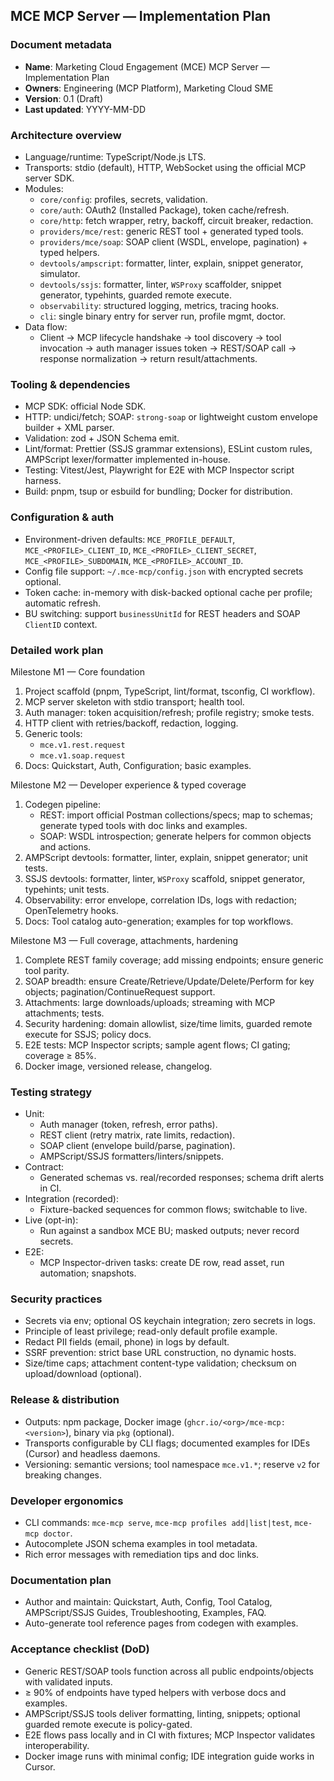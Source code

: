 ## MCE MCP Server — Implementation Plan

### Document metadata
- **Name**: Marketing Cloud Engagement (MCE) MCP Server — Implementation Plan
- **Owners**: Engineering (MCP Platform), Marketing Cloud SME
- **Version**: 0.1 (Draft)
- **Last updated**: YYYY-MM-DD

### Architecture overview
- Language/runtime: TypeScript/Node.js LTS.
- Transports: stdio (default), HTTP, WebSocket using the official MCP server SDK.
- Modules:
  - `core/config`: profiles, secrets, validation.
  - `core/auth`: OAuth2 (Installed Package), token cache/refresh.
  - `core/http`: fetch wrapper, retry, backoff, circuit breaker, redaction.
  - `providers/mce/rest`: generic REST tool + generated typed tools.
  - `providers/mce/soap`: SOAP client (WSDL, envelope, pagination) + typed helpers.
  - `devtools/ampscript`: formatter, linter, explain, snippet generator, simulator.
  - `devtools/ssjs`: formatter, linter, `WSProxy` scaffolder, snippet generator, typehints, guarded remote execute.
  - `observability`: structured logging, metrics, tracing hooks.
  - `cli`: single binary entry for server run, profile mgmt, doctor.
- Data flow:
  - Client → MCP lifecycle handshake → tool discovery → tool invocation → auth manager issues token → REST/SOAP call → response normalization → return result/attachments.

### Tooling & dependencies
- MCP SDK: official Node SDK.
- HTTP: undici/fetch; SOAP: `strong-soap` or lightweight custom envelope builder + XML parser.
- Validation: zod + JSON Schema emit.
- Lint/format: Prettier (SSJS grammar extensions), ESLint custom rules, AMPScript lexer/formatter implemented in-house.
- Testing: Vitest/Jest, Playwright for E2E with MCP Inspector script harness.
- Build: pnpm, tsup or esbuild for bundling; Docker for distribution.

### Configuration & auth
- Environment-driven defaults: `MCE_PROFILE_DEFAULT`, `MCE_<PROFILE>_CLIENT_ID`, `MCE_<PROFILE>_CLIENT_SECRET`, `MCE_<PROFILE>_SUBDOMAIN`, `MCE_<PROFILE>_ACCOUNT_ID`.
- Config file support: `~/.mce-mcp/config.json` with encrypted secrets optional.
- Token cache: in-memory with disk-backed optional cache per profile; automatic refresh.
- BU switching: support `businessUnitId` for REST headers and SOAP `ClientID` context.

### Detailed work plan

Milestone M1 — Core foundation
1. Project scaffold (pnpm, TypeScript, lint/format, tsconfig, CI workflow).
2. MCP server skeleton with stdio transport; health tool.
3. Auth manager: token acquisition/refresh; profile registry; smoke tests.
4. HTTP client with retries/backoff, redaction, logging.
5. Generic tools:
   - `mce.v1.rest.request`
   - `mce.v1.soap.request`
6. Docs: Quickstart, Auth, Configuration; basic examples.

Milestone M2 — Developer experience & typed coverage
1. Codegen pipeline:
   - REST: import official Postman collections/specs; map to schemas; generate typed tools with doc links and examples.
   - SOAP: WSDL introspection; generate helpers for common objects and actions.
2. AMPScript devtools: formatter, linter, explain, snippet generator; unit tests.
3. SSJS devtools: formatter, linter, `WSProxy` scaffold, snippet generator, typehints; unit tests.
4. Observability: error envelope, correlation IDs, logs with redaction; OpenTelemetry hooks.
5. Docs: Tool catalog auto-generation; examples for top workflows.

Milestone M3 — Full coverage, attachments, hardening
1. Complete REST family coverage; add missing endpoints; ensure generic tool parity.
2. SOAP breadth: ensure Create/Retrieve/Update/Delete/Perform for key objects; pagination/ContinueRequest support.
3. Attachments: large downloads/uploads; streaming with MCP attachments; tests.
4. Security hardening: domain allowlist, size/time limits, guarded remote execute for SSJS; policy docs.
5. E2E tests: MCP Inspector scripts; sample agent flows; CI gating; coverage ≥ 85%.
6. Docker image, versioned release, changelog.

### Testing strategy
- Unit:
  - Auth manager (token, refresh, error paths).
  - REST client (retry matrix, rate limits, redaction).
  - SOAP client (envelope build/parse, pagination).
  - AMPScript/SSJS formatters/linters/snippets.
- Contract:
  - Generated schemas vs. real/recorded responses; schema drift alerts in CI.
- Integration (recorded):
  - Fixture-backed sequences for common flows; switchable to live.
- Live (opt-in):
  - Run against a sandbox MCE BU; masked outputs; never record secrets.
- E2E:
  - MCP Inspector-driven tasks: create DE row, read asset, run automation; snapshots.

### Security practices
- Secrets via env; optional OS keychain integration; zero secrets in logs.
- Principle of least privilege; read-only default profile example.
- Redact PII fields (email, phone) in logs by default.
- SSRF prevention: strict base URL construction, no dynamic hosts.
- Size/time caps; attachment content-type validation; checksum on upload/download (optional).

### Release & distribution
- Outputs: npm package, Docker image (`ghcr.io/<org>/mce-mcp:<version>`), binary via `pkg` (optional).
- Transports configurable by CLI flags; documented examples for IDEs (Cursor) and headless daemons.
- Versioning: semantic versions; tool namespace `mce.v1.*`; reserve `v2` for breaking changes.

### Developer ergonomics
- CLI commands: `mce-mcp serve`, `mce-mcp profiles add|list|test`, `mce-mcp doctor`.
- Autocomplete JSON schema examples in tool metadata.
- Rich error messages with remediation tips and doc links.

### Documentation plan
- Author and maintain: Quickstart, Auth, Config, Tool Catalog, AMPScript/SSJS Guides, Troubleshooting, Examples, FAQ.
- Auto-generate tool reference pages from codegen with examples.

### Acceptance checklist (DoD)
- Generic REST/SOAP tools function across all public endpoints/objects with validated inputs.
- ≥ 90% of endpoints have typed helpers with verbose docs and examples.
- AMPScript/SSJS tools deliver formatting, linting, snippets; optional guarded remote execute is policy-gated.
- E2E flows pass locally and in CI with fixtures; MCP Inspector validates interoperability.
- Docker image runs with minimal config; IDE integration guide works in Cursor.


